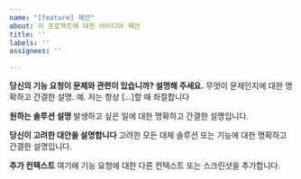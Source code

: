 ```yaml
---
name: "[feature] 제안"
about: 이 프로젝트에 대한 아이디어 제안
title: ''
labels: ''
assignees: ''

---
```


**당신의 기능 요청이 문제와 관련이 있습니까? 설명해 주세요.**
무엇이 문제인지에 대한 명확하고 간결한 설명. 예. 저는 항상 [...]할 때 좌절합니다

**원하는 솔루션 설명**
발생하고 싶은 일에 대한 명확하고 간결한 설명입니다.

**당신이 고려한 대안을 설명합니다**
고려한 모든 대체 솔루션 또는 기능에 대한 명확하고 간결한 설명입니다.

**추가 컨텍스트**
여기에 기능 요청에 대한 다른 컨텍스트 또는 스크린샷을 추가합니다.
